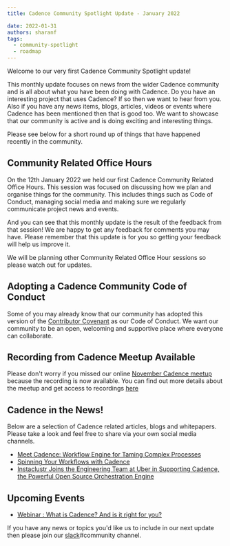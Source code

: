 ```yaml
---
title: Cadence Community Spotlight Update - January 2022

date: 2022-01-31
authors: sharanf
tags:
  - community-spotlight
  - roadmap
---
```


Welcome to our very first Cadence Community Spotlight update!

This monthly update focuses on news from the wider Cadence community and is all about what you have been doing with Cadence. Do you have an interesting project that uses Cadence? If so then we want to hear from you. Also if you have any news items, blogs, articles, videos or events where Cadence has been mentioned then that is good too. We want to showcase that our community is active and is doing exciting and interesting things.

Please see below for a short round up of things that have happened recently in the community.

<!-- truncate -->

## Community Related Office Hours

On the 12th January 2022 we held our first Cadence Community Related Office Hours. This session was focused on discussing how we plan and organise things for the community. This includes things such as Code of Conduct, managing social media and making sure we regularly communicate project news and events.

And you can see that this monthly update is the result of the feedback from that session! We are happy to get any feedback for comments you may have. Please remember that this update is for you  so getting your feedback will help us improve it.

We will be planning other Community Related Office Hour sessions so please watch out for updates.

## Adopting a Cadence Community Code of Conduct

Some of you may already know that our community has adopted this version of the [Contributor Covenant](https://github.com/uber/.github/blob/dcd96c52f2d1d839208315a2572cf37f48e52e96/CODE_OF_CONDUCT.md) as our Code of Conduct. We want our community to be an open, welcoming and supportive place where everyone can collaborate.

## Recording from Cadence Meetup Available

Please don't worry if you missed our online [November Cadence meetup](https://www.meetup.com/UberEvents/events/281975343/) because the recording is now available. You can find out more details about the meetup and get access to recordings [here](https://www.youtube.com/watch?v=pXgCd1BilLQ)

## Cadence in the News!

Below are a selection of Cadence related articles, blogs and whitepapers. Please take a look and feel free to share via your own social media channels.

- [Meet Cadence: Workflow Engine for Taming Complex Processes](https://thenewstack.io/meet-cadence-workflow-engine-for-taming-complex-processes/)
- [Spinning Your Workflows with Cadence](https://www.instaclustr.com/blog/spinning-your-workflows-with-cadence/)
- [Instaclustr Joins the Engineering Team at Uber in Supporting Cadence, the Powerful Open Source Orchestration Engine](https://www.globenewswire.com/news-release/2021/12/07/2347314/0/en/Instaclustr-Joins-the-Engineering-Team-at-Uber-in-Supporting-Cadence-the-Powerful-Open-Source-Orchestration-Engine.html)

## Upcoming Events

- [Webinar : What is Cadence? And is it right for you?](https://info.instaclustr.com/webinar-emea-what-is-cadence.html?_ga=2.191041518.510582234.1643223308-2138855655.1638190316)

If you have any news or topics you'd like us to include in our next update then please join our [slack](http://t.uber.com/cadence-slack)#community channel.
